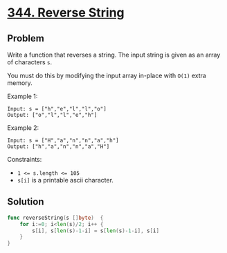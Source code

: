# [344. Reverse String](https://leetcode.com/problems/reverse-string/)

## Problem

Write a function that reverses a string. The input string is given as an array of characters `s`.

You must do this by modifying the input array in-place with `O(1)` extra memory.

Example 1:

```
Input: s = ["h","e","l","l","o"]
Output: ["o","l","l","e","h"]
```

Example 2:

```
Input: s = ["H","a","n","n","a","h"]
Output: ["h","a","n","n","a","H"]
```

Constraints:

- `1 <= s.length <= 105`
- `s[i]` is a printable ascii character.

## Solution

```go
func reverseString(s []byte)  {
    for i:=0; i<len(s)/2; i++ {
        s[i], s[len(s)-1-i] = s[len(s)-1-i], s[i]
    }
}
```